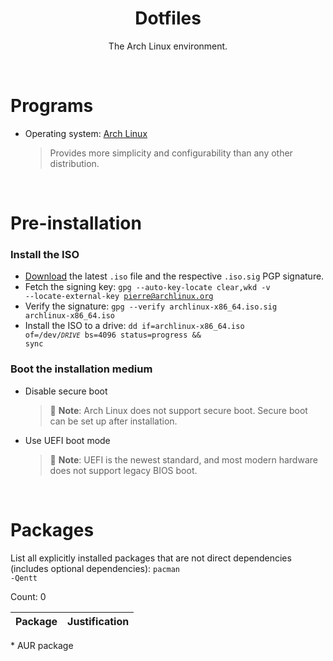 <div align = center>

# Dotfiles
The Arch Linux environment.
</div>

<br>

# Programs
* Operating system: [Arch Linux](https://www.archlinux.org)
    > Provides more simplicity and configurability than any other distribution.

<br>

# Pre-installation

### Install the ISO
* [Download](https://archlinux.org/download) the latest <code>.iso</code> file and the respective <code>.iso.sig</code> PGP signature.
* Fetch the signing key: <code>gpg --auto-key-locate clear,wkd -v --locate-external-key pierre@archlinux.org</code>
* Verify the signature: <code>gpg --verify archlinux-x86_64.iso.sig archlinux-x86_64.iso</code>
* Install the ISO to a drive: <code>dd if=archlinux-x86_64.iso of=/dev/<code><var>DRIVE</var></code> bs=4096 status=progress && sync</code>

### Boot the installation medium
* Disable secure boot
    > 📝 **Note**: Arch Linux does not support secure boot. Secure boot can be set up after installation.
* Use UEFI boot mode
    > 📝 **Note**: UEFI is the newest standard, and most modern hardware does not support legacy BIOS boot.

<br>

# Packages
List all explicitly installed packages that are not direct dependencies (includes optional dependencies): <code>pacman -Qentt</code>

Count: 0

| Package | Justification |
| ------- | ------------- |

\* AUR package
